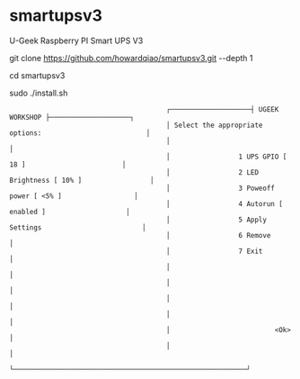 # smartupsv3

U-Geek Raspberry PI Smart UPS V3

git clone https://github.com/howardqiao/smartupsv3.git --depth 1

cd smartupsv3

sudo ./install.sh



                                           ┌────────────────────┤ UGEEK WORKSHOP ├────────────────────┐
                                           │ Select the appropriate options:                          │
                                           │                                                          │
                                           │                 1 UPS GPIO [ 18 ]                        │
                                           │                 2 LED Brightness [ 10% ]                 │
                                           │                 3 Poweoff power [ <5% ]                  │
                                           │                 4 Autorun [ enabled ]                    │
                                           │                 5 Apply Settings                         │
                                           │                 6 Remove                                 │
                                           │                 7 Exit                                   │
                                           │                                                          │
                                           │                                                          │
                                           │                                                          │
                                           │                                                          │
                                           │                          <Ok>                            │
                                           │                                                          │
                                           └──────────────────────────────────────────────────────────┘

